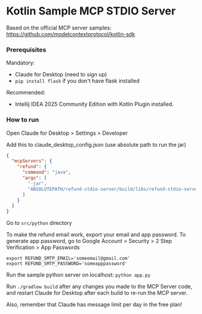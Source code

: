 # Kotlin Sample MCP STDIO Server

Based on the official MCP server samples:
https://github.com/modelcontextprotocol/kotlin-sdk

### Prerequisites
Mandatory:
- Claude for Desktop (need to sign up)
- `pip install flask` if you don't have flask installed

Recommended:
- Intellij IDEA 2025 Community Edition with Kotlin Plugin installed.

### How to run
Open Claude for Desktop > Settings > Developer

Add this to claude_desktop_config.json (use absolute path to run the jar)
```json
{
  "mcpServers": {
    "refund": {
      "command": "java",
      "args": [
        "-jar",
        "ABSOLUTEPATH/refund-stdio-server/build/libs/refund-stdio-server-0.1.0-all.jar"
      ]
    }
  }
}
```

Go to `src/python` directory

To make the refund email work, export your email and app password.
To generate app password, go to Google Account > Security > 2 Step Verification > App Passwords
```declarative
export REFUND_SMTP_EMAIL='someemail@gmail.com'
export REFUND_SMTP_PASSWORD='someapppassword'
```
Run the sample python server on localhost: `python app.py`

Run `./gradlew build` after any changes you made to the MCP Server code, and restart Claude for Desktop after each build to re-run the MCP server.

Also, remember that Claude has message limit per day in the free plan!